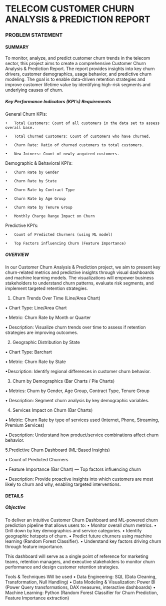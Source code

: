 # TELECOM CUSTOMER CHURN ANALYSIS & PREDICTION REPORT

### PROBLEM STATEMENT

#### SUMMARY

To monitor, analyze, and predict customer churn trends in the telecom sector, this project aims to create a comprehensive Customer Churn Analysis & Prediction Report. The report provides insights into key churn drivers, customer demographics, usage behavior, and predictive churn modeling. The goal is to enable data-driven retention strategies and improve customer lifetime value by identifying high-risk segments and underlying causes of churn.

##### Key Performance Indicators (KPI’s) Requirements

General Churn KPIs:

	•	Total Customers: Count of all customers in the data set to assess overall base.
 
	•	Total Churned Customers: Count of customers who have churned.
 
	•	Churn Rate: Ratio of churned customers to total customers.
 
	•	New Joiners: Count of newly acquired customers.
 

Demographic & Behavioral KPI’s:

	•	Churn Rate by Gender
 
	•	Churn Rate by State
 
	•	Churn Rate by Contract Type
 
	•	Churn Rate by Age Group
 
	•	Churn Rate by Tenure Group
 
	•	Monthly Charge Range Impact on Churn
 

Predictive KPI’s:

	•	Count of Predicted Churners (using ML model)
 
	•	Top Factors influencing Churn (Feature Importance)


##### OVERVIEW

In our Customer Churn Analysis & Prediction project, we aim to present key churn-related metrics and predictive insights through visual dashboards and machine learning models. The visualizations will empower business stakeholders to understand churn patterns, evaluate risk segments, and implement targeted retention strategies.


1. Churn Trends Over Time (Line/Area Chart)
   
• Chart Type: Line/Area Chart

• Metric: Churn Rate by Month or Quarter

• Description: Visualize churn trends over time to assess if retention strategies are improving outcomes.

2. Geographic Distribution by State
   
• Chart Type: Barchart

• Metric: Churn Rate by State

•Description: Identify regional differences in customer churn behavior.


3. Churn by Demographics (Bar Charts / Pie Charts)
   
• Metrics: Churn by Gender, Age Group, Contract Type, Tenure Group

• Description: Segment churn analysis by key demographic variables.

4. Services Impact on Churn (Bar Charts)

• Metric: Churn Rate by type of services used (Internet, Phone, Streaming, Premium Services)

• Description: Understand how product/service combinations affect churn behavior.


5.Predictive Churn Dashboard (ML-Based Insights)

• Count of Predicted Churners

• Feature Importance (Bar Chart) — Top factors influencing churn

• Description: Provide proactive insights into which customers are most likely to churn and why, enabling targeted interventions.


#### DETAILS

##### Objective

To deliver an intuitive Customer Churn Dashboard and ML-powered churn prediction pipeline that allows users to:
• Monitor overall churn metrics.
• Drill down by key demographics and service categories.
• Identify geographic hotspots of churn.
• Predict future churners using machine learning (Random Forest Classifier).
• Understand key factors driving churn through feature importance.

This dashboard will serve as a single point of reference for marketing teams, retention managers, and executive stakeholders to monitor churn performance and design customer retention strategies.

Tools & Techniques Will be used
• Data Engineering: SQL (Data Cleaning, Transformation, Null Handling)
• Data Modeling & Visualization: Power BI (Power Query transformations, DAX measures, interactive dashboards)
• Machine Learning: Python (Random Forest Classifier for Churn Prediction, Feature Importance extraction)
